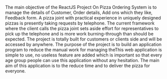 The main objective of the ReactJS Project On Pizza Ordering System is to manage the details of
Customer, Order details, Add ons which they like, Feedback form.
A pizza joint with practical experience in uniquely designed pizzas is presently taking requests by
telephone.
The current framework where the client calls the pizza joint sets aside effort for representatives to
pick up the telephone and is more work burning-through than should be expected.
The project is totally built for customers or clients side and will be accessed by anywhere.
The purpose of the project is to build an application program to reduce the manual work for
managing theThis web application is simple to use, no useless feature are added which is important
so that every age group people can use this application without any hesitation.
The main aim of this application is to the reduce time and to deliver the pizza for everyone.
